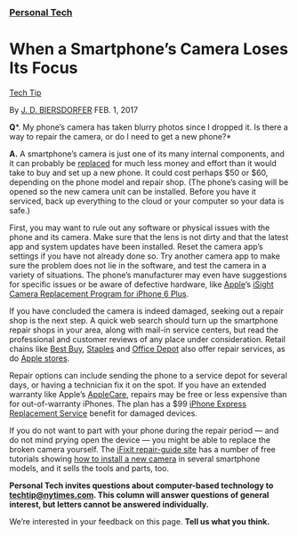 ### [Personal Tech](https://www.nytimes.com/pages/technology/personaltech/index.html)

When a Smartphone’s Camera Loses Its Focus
==========================================

[Tech Tip](https://www.nytimes.com/column/tech-tip)

By [J. D. BIERSDORFER](https://www.nytimes.com/by/j-d-biersdorfer) FEB.
1, 2017

**Q***. My phone’s camera has taken blurry photos since I dropped it. Is
there a way to repair the camera, or do I need to get a new phone?*

**A.** A smartphone’s camera is just one of its many internal
components, and it can probably be
[replaced](http://iresq.com/apple-repair-news/fix-smartphone-camera/)
for much less money and effort than it would take to buy and set up a
new phone. It could cost perhaps $50 or $60, depending on the phone
model and repair shop. (The phone’s casing will be opened so the new
camera unit can be installed. Before you have it serviced, back up
everything to the cloud or your computer so your data is safe.)

First, you may want to rule out any software or physical issues with the
phone and its camera. Make sure that the lens is not dirty and that the
latest app and system updates have been installed. Reset the camera
app’s settings if you have not already done so. Try another camera app
to make sure the problem does not lie in the software, and test the
camera in a variety of situations. The phone’s manufacturer may even
have suggestions for specific issues or be aware of defective hardware,
like
[Apple](http://www.nytimes.com/topic/company/apple-incorporated?inline=nyt-org)’s
[iSight Camera Replacement Program for iPhone 6
Plus](https://www.apple.com/support/iphone6plus-isightcamera/).

If you have concluded the camera is indeed damaged, seeking out a repair
shop is the next step. A quick web search should turn up the smartphone
repair shops in your area, along with mail-in service centers, but read
the professional and customer reviews of any place under consideration.
Retail chains like [Best
Buy](https://www.bestbuy.com/site/geek-squad/cell-phone-services/pcmcat286500050002.c?id=pcmcat286500050002),
[Staples](http://m.staples.com/sbd/cre/tech-services/get-help-now/smartphone-tablet-repair/)
and [Office
Depot](https://www.officedepot.com/a/content/customer-service/samedayrepair/)
also offer repair services, as do [Apple
stores](https://www.apple.com/retail/geniusbar/).

Repair options can include sending the phone to a service depot for
several days, or having a technician fix it on the spot. If you have an
extended warranty like Apple’s
[AppleCare](http://www.apple.com/support/products/iphone.html), repairs
may be free or less expensive than for out-of-warranty iPhones. The plan
has a $99 [iPhone Express Replacement
Service](https://support.apple.com/iphone/repair/service/express-replacement)
benefit for damaged devices.

If you do not want to part with your phone during the repair period —
and do not mind prying open the device — you might be able to replace
the broken camera yourself. The [iFixit repair-guide
site](https://www.ifixit.com/) has a number of free tutorials showing
[how to install a new
camera](https://www.ifixit.com/Search?query=smartphone+camera) in
several smartphone models, and it sells the tools and parts, too.

**Personal Tech invites questions about computer-based technology to**
[**techtip@nytimes.com**](mailto:techtip@nytimes.com)**. This column
will answer questions of general interest, but letters cannot be
answered individually.**

[](https://docs.google.com/forms/d/e/1FAIpQLSfLW30xgZodF1qRAg80oWEGuDpW-1HHaL0g42G3SmvB2f4lCw/viewform?entry.8537735=https://www.nytimes.com/2017/02/01/technology/personaltech/when-a-smartphones-camera-loses-its-focus.html)

We’re interested in your feedback on this page. **Tell us what you
think.**

